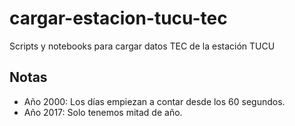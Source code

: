 # cargar-estacion-tucu-tec
Scripts y notebooks para cargar datos TEC de la estación TUCU


## Notas

* Año 2000: Los días empiezan a contar desde los 60 segundos.
* Año 2017: Solo tenemos mitad de año.
